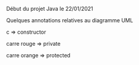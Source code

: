Début du projet Java le 22/01/2021

Quelques annotations relatives au diagramme UML

c => constructor

carre rouge => private

carre orange => protected